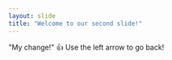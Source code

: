 ```yaml
---
layout: slide
title: "Welcome to our second slide!"
---
```

"My change!" :+1:
Use the left arrow to go back!
